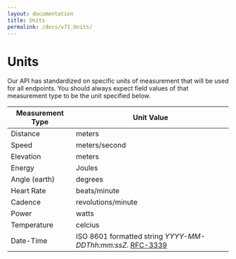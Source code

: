 ```yaml
---
layout: documentation
title: Units
permalink: /docs/v71_Units/
---
```


# Units

Our API has standardized on specific units of measurement that will be used for all endpoints. You should always expect field values of that measurement type to be the unit specified below.

| Measurement Type|Unit Value |
| ----------------|----------|
| Distance        |meters |
| Speed           |meters/second |
| Elevation       |meters |
| Energy          |Joules |
| Angle (earth)   |degrees |
| Heart Rate      |beats/minute |
| Cadence         |revolutions/minute |
| Power           |watts |
| Temperature     |celcius |
| Date-Time       |ISO 8601 formatted string *YYYY-MM-DDThh:mm:ssZ*. [RFC-3339] |


[RFC-3339]: http://tools.ietf.org/html/rfc3339
